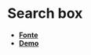 # Search box
- **[Fonte](https://www.youtube.com/watch?v=Y2Q6NPn7plI)**
- **[Demo](https://repositorio-de-estudo-youtube.netlify.app/search-box/)**